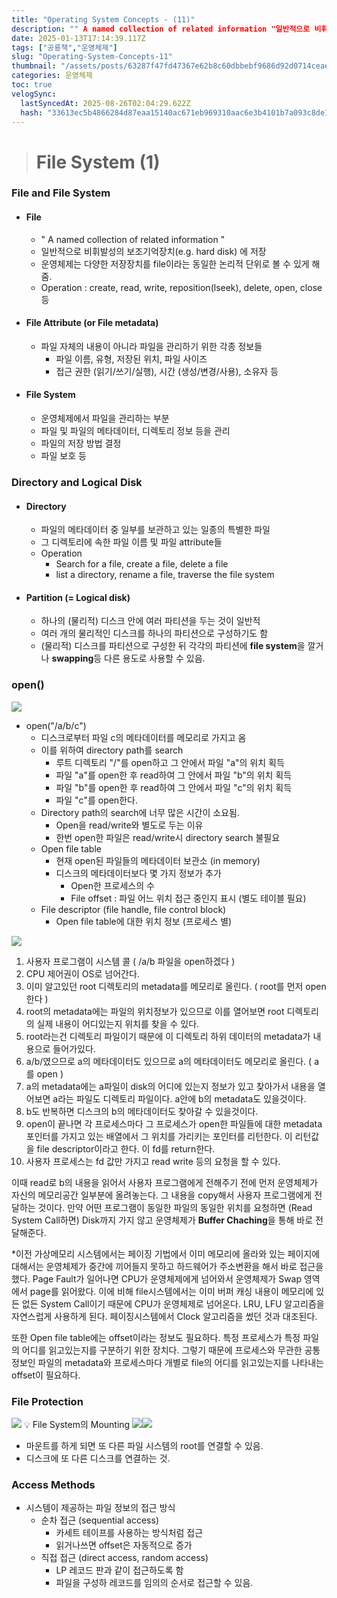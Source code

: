 ```yaml
---
title: "Operating System Concepts - (11)"
description: "" A named collection of related information "일반적으로 비휘발성의 보조기억장치(e.g. hard disk) 에 저장운영체제는 다양한 저장장치를 file이라는 동일한 논리적 단위로 볼 수 있게 해줌.Operation : create, "
date: 2025-01-13T17:14:39.117Z
tags: ["공룡책","운영체제"]
slug: "Operating-System-Concepts-11"
thumbnail: "/assets/posts/63287f47fd47367e62b8c60dbbebf9686d92d0714ceaed364277f8063d1bc5b0.png"
categories: 운영체제
toc: true
velogSync:
  lastSyncedAt: 2025-08-26T02:04:29.622Z
  hash: "33613ec5b4866284d87eaa15140ac671eb969310aac6e3b4101b7a093c8de14f"
---
```


> # File System (1)

### File and File System
- #### File
  - " A named collection of related information "
  - 일반적으로 비휘발성의 보조기억장치(e.g. hard disk) 에 저장
  - 운영체제는 다양한 저장장치를 file이라는 동일한 논리적 단위로 볼 수 있게 해줌.
  - Operation : create, read, write, reposition(lseek), delete, open, close 등
- #### File Attribute (or File metadata)
  - 파일 자체의 내용이 아니라 파일을 관리하기 위한 각종 정보들
    - 파일 이름, 유형, 저장된 위치, 파일 사이즈
    - 접근 권한 (읽기/쓰기/실행), 시간 (생성/변경/사용), 소유자 등
- #### File System
  - 운영체제에서 파일을 관리하는 부분
  - 파일 및 파일의 메타데이터, 디렉토리 정보 등을 관리
  - 파일의 저장 방법 결정
  - 파일 보호 등
  
  
### Directory and Logical Disk
- #### Directory
  - 파일의 메타데이터 중 일부를 보관하고 있는 일종의 특별한 파일
  - 그 디렉토리에 속한 파일 이름 및 파일 attribute들
  - Operation
    - Search for a file, create a file, delete a file
    - list a directory, rename a file, traverse the file system

- #### Partition (= Logical disk)
  - 하나의 (물리적) 디스크 안에 여러 파티션을 두는 것이 일반적
  - 여러 개의 물리적인 디스크를 하나의 파티션으로 구성하기도 함
  - (물리적) 디스크를 파티션으로 구성한 뒤 각각의 파티션에 **file system**을 깔거나 **swapping**등 다른 용도로 사용할 수 있음.
  
### open()
![](/assets/posts/44b100a84e5d5e27f086dab1ea984599eba0214c10727bbe00a9baeae767e9eb.png)

- open("/a/b/c")
  - 디스크로부터 파일 c의 메타데이터를 메모리로 가지고 옴
  - 이를 위하여 directory path를 search
    - 루트 디렉토리 "/"를 open하고 그 안에서 파일 "a"의 위치 획득
    - 파일 "a"를 open한 후 read하여 그 안에서 파일 "b"의 위치 획득
    - 파일 "b"를 open한 후 read하여 그 안에서 파일 "c"의 위치 획득
    - 파일 "c"를 open한다.
  - Directory path의 search에 너무 많은 시간이 소요됨.
    - Open을 read/write와 별도로 두는 이유
    - 한번 open한 파일은 read/write시 directory search 불필요
  - Open file table
    - 현재 open된 파일들의 메타데이터 보관소 (in memory)
    - 디스크의 메타데이터보다 몇 가지 정보가 추가
      - Open한 프로세스의 수
      - File offset : 파일 어느 위치 접근 중인지 표시 (별도 테이블 필요)
  - File descriptor (file handle, file control block)
    - Open file table에 대한 위치 정보 (프로세스 별)

![](/assets/posts/83d4fc1f7c93f4489e096318ad65e21ca434fe28915b18f1513b9034d536ab1f.png)
1. 사용자 프로그램이 시스템 콜 ( /a/b 파일을 open하겠다 ) 
2. CPU 제어권이 OS로 넘어간다.
3. 이미 알고있던 root 디렉토리의 metadata를 메모리로 올린다. ( root를 먼저 open한다 )
4. root의 metadata에는 파일의 위치정보가 있으므로 이를 열어보면 root 디렉토리의 실제 내용이 어디있는지 위치를 찾을 수 있다.
5. root라는건 디렉토리 파일이기 때문에 이 디렉토리 하위 데이터의 metadata가 내용으로 들어가있다. 
6. a/b/였으므로 a의 메타데이터도 있으므로 a의 메타데이터도 메모리로 올린다. ( a를 open )
7. a의 metadata에는 a파일이 disk의 어디에 있는지 정보가 있고 찾아가서 내용을 열어보면 a라는 파일도 디렉토리 파일이다. a안에 b의 metadata도 있을것이다.
8. b도 반복하면 디스크의 b의 메타데이터도 찾아갈 수 있을것이다.
9. open이 끝나면 각 프로세스마다 그 프로세스가 open한 파일들에 대한 metadata포인터를 가지고 있는 배열에서 그 위치를 가리키는 포인터를 리턴한다. 이 리턴값을 file descriptor이라고 한다. 이 fd를 return한다.
10. 사용자 프로세스는 fd 값만 가지고 read write 등의 요청을 할 수 있다.

이때 read로 b의 내용을 읽어서 사용자 프로그램에게 전해주기 전에 먼저 운영체제가 자신의 메모리공간 일부분에 올려놓는다. 그 내용을 copy해서 사용자 프로그램에게 전달하는 것이다. 만약 어떤 프로그램이 동일한 파일의 동일한 위치를 요청하면 (Read System Call하면) Disk까지 가지 않고 운영체제가 **Buffer Chaching**을 통해 바로 전달해준다.

*이전 가상메모리 시스템에서는 페이징 기법에서 이미 메모리에 올라와 있는 페이지에 대해서는 운영체제가 중간에 끼어들지 못하고 하드웨어가 주소변환을 해서 바로 접근을 했다. Page Fault가 일어나면 CPU가 운영체제에게 넘어와서 운영체제가 Swap 영역에서 page를 읽어왔다. 이에 비해 file시스템에서는 이미 버퍼 캐싱 내용이 메모리에 있든 없든 System Call이기 때문에 CPU가 운영체제로 넘어온다. LRU, LFU 알고리즘을 자연스럽게 사용하게 된다. 페이징시스템에서 Clock 알고리즘을 썼던 것과 대조된다.

또한 Open file table에는 offset이라는 정보도 필요하다. 특정 프로세스가 특정 파일의 어디를 읽고있는지를 구분하기 위한 장치다. 그렇기 때문에 프로세스와 무관한 공통 정보인 파일의 metadata와 프로세스마다 개별로 file의 어디를 읽고있는지를 나타내는 offset이 필요하다. 

### File Protection
![](/assets/posts/bbb2f792c2a8b3101eaaa012f4eefec5e85c32a95d68c05a9e3610a506e0225c.png)
💡 File System의 Mounting
![](/assets/posts/9f69d1db4de7964bd3a46263065d044eabd3a25196a0fe9b5caaf025260f5409.png)![](/assets/posts/de10322691d94b50b66e5db9481170d90d95cf398144c51bf81bb95f30aaab9f.png)
- 마운트를 하게 되면 또 다른 파일 시스템의 root를 연결할 수 있음.
- 디스크에 또 다른 디스크를 연결하는 것.

### Access Methods
- 시스템이 제공하는 파일 정보의 접근 방식
  - 순차 접근 (sequential access)
    - 카세트 테이프를 사용하는 방식처럼 접근
    - 읽거나쓰면 offset은 자동적으로 증가
  - 직접 접근 (direct access, random access)
    - LP 레코드 판과 같이 접근하도록 함
    - 파일을 구성하 레코드를 임의의 순서로 접근할 수 있음.
